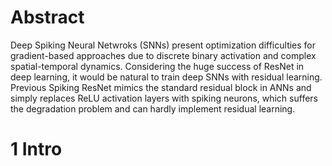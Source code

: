 # Abstract
Deep Spiking Neural Netwroks (SNNs) present optimization difficulties for gradient-based approaches due to discrete binary activation and complex spatial-temporal dynamics. Considering the huge success of ResNet in deep learning, it would be natural to train deep SNNs with residual learning. Previous Spiking ResNet mimics the standard residual block in ANNs and simply replaces ReLU activation layers with spiking neurons, which suffers the degradation problem and can hardly implement residual learning.

# 1 Intro
